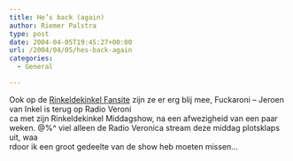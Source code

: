 ```yaml
---
title: He’s back (again)
author: Riemer Palstra
type: post
date: 2004-04-05T19:45:27+00:00
url: /2004/04/05/hes-back-again
categories:
  - General

---
```

Ook op de [Rinkeldekinkel Fansite][1] zijn ze er erg blij mee, Fuckaroni &#8211; Jeroen van Inkel is terug op Radio Veroni  
ca met zijn Rinkeldekinkel Middagshow, na een afwezigheid van een paar weken. $%^@%$@%^ viel alleen de Radio Veronica stream deze middag plotsklaps uit, waa  
rdoor ik een groot gedeelte van de show heb moeten missen&#8230;

 [1]: http://www.rinkeldekinkel.com/
